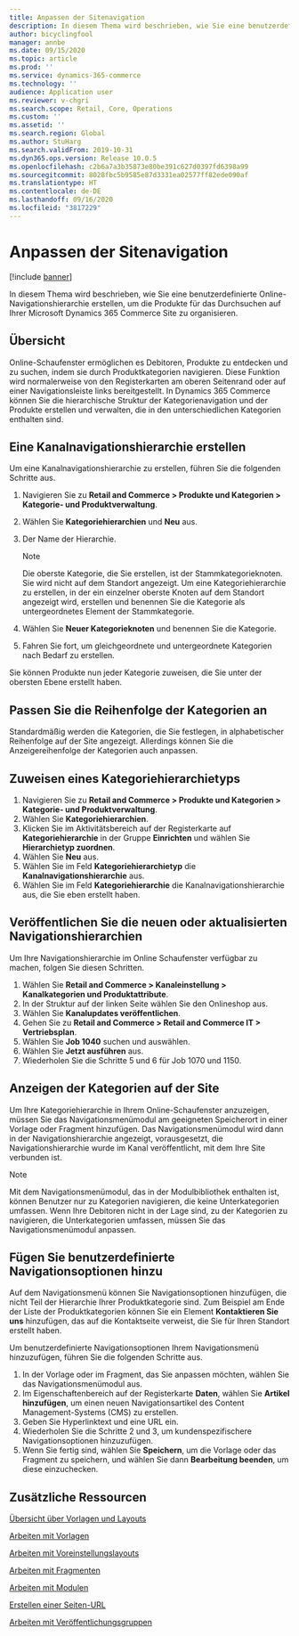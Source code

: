 ```yaml
---
title: Anpassen der Sitenavigation
description: In diesem Thema wird beschrieben, wie Sie eine benutzerdefinierte Online-Navigationshierarchie erstellen, um die Produkte für das Durchsuchen auf Ihrer Microsoft Dynamics 365 Commerce Site zu organisieren.
author: bicyclingfool
manager: annbe
ms.date: 09/15/2020
ms.topic: article
ms.prod: ''
ms.service: dynamics-365-commerce
ms.technology: ''
audience: Application user
ms.reviewer: v-chgri
ms.search.scope: Retail, Core, Operations
ms.custom: ''
ms.assetid: ''
ms.search.region: Global
ms.author: StuHarg
ms.search.validFrom: 2019-10-31
ms.dyn365.ops.version: Release 10.0.5
ms.openlocfilehash: c2b6a7a3b35873e80be391c627d0397fd6398a99
ms.sourcegitcommit: 8028fbc5b9585e87d3331ea02577ff82ede090af
ms.translationtype: HT
ms.contentlocale: de-DE
ms.lasthandoff: 09/16/2020
ms.locfileid: "3817229"
---
```

# <a name="customize-site-navigation"></a>Anpassen der Sitenavigation


[!include [banner](includes/banner.md)]

In diesem Thema wird beschrieben, wie Sie eine benutzerdefinierte Online-Navigationshierarchie erstellen, um die Produkte für das Durchsuchen auf Ihrer Microsoft Dynamics 365 Commerce Site zu organisieren.

## <a name="overview"></a>Übersicht

Online-Schaufenster ermöglichen es Debitoren, Produkte zu entdecken und zu suchen, indem sie durch Produktkategorien navigieren. Diese Funktion wird normalerweise von den Registerkarten am oberen Seitenrand oder auf einer Navigationsleiste links bereitgestellt. In Dynamics 365 Commerce können Sie die hierarchische Struktur der Kategorienavigation und der Produkte erstellen und verwalten, die in den unterschiedlichen Kategorien enthalten sind.

## <a name="create-a-channel-navigation-hierarchy"></a>Eine Kanalnavigationshierarchie erstellen

Um eine Kanalnavigationshierarchie zu erstellen, führen Sie die folgenden Schritte aus.

1. Navigieren Sie zu **Retail and Commerce \> Produkte und Kategorien \> Kategorie- und Produktverwaltung**.
1. Wählen Sie **Kategoriehierarchien** und **Neu** aus.
1. Der Name der Hierarchie.

    > [!NOTE]
    > Die oberste Kategorie, die Sie erstellen, ist der Stammkategorieknoten. Sie wird nicht auf dem Standort angezeigt. Um eine Kategoriehierarchie zu erstellen, in der ein einzelner oberste Knoten auf dem Standort angezeigt wird, erstellen und benennen Sie die Kategorie als untergeordnetes Element der Stammkategorie.

1. Wählen Sie **Neuer Kategorieknoten** und benennen Sie die Kategorie.
1. Fahren Sie fort, um gleichgeordnete und untergeordnete Kategorien nach Bedarf zu erstellen.

Sie können Produkte nun jeder Kategorie zuweisen, die Sie unter der obersten Ebene erstellt haben.

## <a name="customize-the-order-of-categories"></a>Passen Sie die Reihenfolge der Kategorien an

Standardmäßig werden die Kategorien, die Sie festlegen, in alphabetischer Reihenfolge auf der Site angezeigt. Allerdings können Sie die Anzeigereihenfolge der Kategorien auch anpassen.

## <a name="assign-a-category-hierarchy-type"></a>Zuweisen eines Kategoriehierarchietyps

1. Navigieren Sie zu **Retail and Commerce \> Produkte und Kategorien \> Kategorie- und Produktverwaltung**.
1. Wählen Sie **Kategoriehierarchien**.
1. Klicken Sie im Aktivitätsbereich auf der Registerkarte auf **Kategoriehierarchie** in der Gruppe **Einrichten** und wählen Sie **Hierarchietyp zuordnen**.
1. Wählen Sie **Neu** aus.
1. Wählen Sie im Feld **Kategoriehierarchietyp** die **Kanalnavigationshierarchie** aus.
1. Wählen Sie im Feld **Kategoriehierarchie** die Kanalnavigationshierarchie aus, die Sie eben erstellt haben.

## <a name="publish-new-or-updated-navigation-hierarchies"></a>Veröffentlichen Sie die neuen oder aktualisierten Navigationshierarchien

Um Ihre Navigationshierarchie im Online Schaufenster verfügbar zu machen, folgen Sie diesen Schritten.

1. Wählen Sie **Retail and Commerce \> Kanaleinstellung \> Kanalkategorien und Produktattribute**.
1. In der Struktur auf der linken Seite wählen Sie den Onlineshop aus.
1. Wählen Sie **Kanalupdates veröffentlichen**.
1. Gehen Sie zu **Retail and Commerce \> Retail and Commerce IT \> Vertriebsplan**.
1. Wählen Sie **Job 1040** suchen und auswählen.
1. Wählen Sie **Jetzt ausführen** aus.
1. Wiederholen Sie die Schritte 5 und 6 für Job 1070 und 1150.

## <a name="show-categories-on-your-site"></a>Anzeigen der Kategorien auf der Site

Um Ihre Kategoriehierarchie in Ihrem Online-Schaufenster anzuzeigen, müssen Sie das Navigationsmenümodul am geeigneten Speicherort in einer Vorlage oder Fragment hinzufügen. Das Navigationsmenümodul wird dann in der Navigationshierarchie angezeigt, vorausgesetzt, die Navigationshierarchie wurde im Kanal veröffentlicht, mit dem Ihre Site verbunden ist.

> [!NOTE]
> Mit dem Navigationsmenümodul, das in der Modulbibliothek enthalten ist, können Benutzer nur zu Kategorien navigieren, die keine Unterkategorien umfassen. Wenn Ihre Debitoren nicht in der Lage sind, zu der Kategorien zu navigieren, die Unterkategorien umfassen, müssen Sie das Navigationsmenümodul anpassen.

## <a name="add-custom-navigation-options"></a>Fügen Sie benutzerdefinierte Navigationsoptionen hinzu

Auf dem Navigationsmenü können Sie Navigationsoptionen hinzufügen, die nicht Teil der Hierarchie Ihrer Produktkategorie sind. Zum Beispiel am Ende der Liste der Produktkategorien können Sie ein Element **Kontaktieren Sie uns** hinzufügen, das auf die Kontaktseite verweist, die Sie für Ihren Standort erstellt haben.

Um benutzerdefinierte Navigationsoptionen Ihrem Navigationsmenü hinzuzufügen, führen Sie die folgenden Schritte aus.

1. In der Vorlage oder im Fragment, das Sie anpassen möchten, wählen Sie das Navigationsmenümodul aus.
1. Im Eigenschaftenbereich auf der Registerkarte **Daten**, wählen Sie **Artikel hinzufügen**, um einen neuen Navigationsartikel des Content Management-Systems (CMS) zu erstellen.
1. Geben Sie Hyperlinktext und eine URL ein.
1. Wiederholen Sie die Schritte 2 und 3, um kundenspezifischere Navigationsoptionen hinzuzufügen.
1. Wenn Sie fertig sind, wählen Sie **Speichern**, um die Vorlage oder das Fragment zu speichern, und wählen Sie dann **Bearbeitung beenden**, um diese einzuchecken.

## <a name="additional-resources"></a>Zusätzliche Ressourcen

[Übersicht über Vorlagen und Layouts](templates-layouts-overview.md)

[Arbeiten mit Vorlagen](work-with-templates.md)

[Arbeiten mit Voreinstellungslayouts](work-with-layouts.md)

[Arbeiten mit Fragmenten](work-with-fragments.md)

[Arbeiten mit Modulen](work-with-modules.md)

[Erstellen einer Seiten-URL](create-page-url.md)

[Arbeiten mit Veröffentlichungsgruppen](publish-groups.md)
